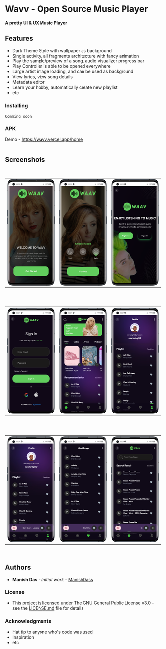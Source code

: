 # Wavv - Open Source Music Player
**A pretty UI & UX Music Player**

## Features
* Dark Theme Style with wallpaper as background
* Single activity, all fragments architecture with fancy animation
* Play the sample/preview of a song, audio visualizer progress bar
* Play Controller is able to be opened everywhere
* Large artist image loading, and can be used as background
* View lyrics, view song details
* Metadata editor
* Learn your hobby, automatically create new playlist
* etc

### Installing

```
Comming soon
```
### APK
Demo - https://wavv.vercel.app/home
```
```
## Screenshots
</br>
<div align="center">
   <table align="center" border="0" >
  <tr>
    <td>
<img width="360"
src="https://github.com/ManishDass/wavv/raw/main/public/images/PreviewOne.png"/>
       <td><img width="360"
src="https://github.com/ManishDass/wavv/raw/main/public/images/PreviewTwo.png"/>
    </td>
     <td> <img width="360"
src="https://github.com/ManishDass/wavv/raw/main/public/images/PreviewThree.png"/></td>
  </table>
  </div>
</br>
<div align="center">
  <table align="center" border="0" >
  <tr>
    <td> <img width="360"
src="https://github.com/ManishDass/wavv/raw/main/public/images/PreviewFour.png"/></td>
     <td> <img width="360"
src="https://github.com/ManishDass/wavv/raw/main/public/images/PreviewFive.png"/></td>
     <td> <img width="360"
src="https://github.com/ManishDass/wavv/raw/main/public/images/PreviewSix.png"/></td>
  </tr>
</table>
  </div>
</br>
<div align="center">
  <table align="center" border="0" >
  <tr>
    <td> <img width="360"
src="https://github.com/ManishDass/wavv/raw/main/public/images/PreviewSeven.png"/></td>
    <td> <img width="360"
src="https://github.com/ManishDass/wavv/raw/main/public/images/PreviewEight.png"/></td>
     <td> <img width="360"
src="https://github.com/ManishDass/wavv/raw/main/public/images/PreviewNine.png"/></td>
  </tr>
</table>
  </div>
</br>

## Authors

* **Manish Das** - *Initial work* - [ManishDass](https://github.com/ManishDass)


### License

* This project is licensed under The GNU General Public License v3.0 - see the [LICENSE.md](/LICENSE) file for details

### Acknowledgments

* Hat tip to anyone who's code was used
* Inspiration
* etc
